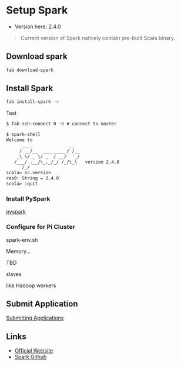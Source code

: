 # Setup Spark

* Version here: 2.4.0

> Current version of Spark natively contain pre-built Scala binary.

## Download spark

```sh
fab download-spark
```

## Install Spark

```sh
fab install-spark -v
```

Test

```txt
$ fab ssh-connect 0 -h # connect to master

$ spark-shell
Welcome to
      ____              __
     / __/__  ___ _____/ /__
    _\ \/ _ \/ _ `/ __/  '_/
   /___/ .__/\_,_/_/ /_/\_\   version 2.4.0
      /_/
scala> sc.version
res0: String = 2.4.0
scala> :quit
```

### Install PySpark

[pyspark](https://pypi.org/project/pyspark/)

### Configure for Pi Cluster

spark-env.sh

Memory...

TBD

slaves

like Hadoop workers

## Submit Application

[Submitting Applications](https://spark.apache.org/docs/latest/submitting-applications.html)

## Links

* [Official Website](https://spark.apache.org/)
* [Spark Github](https://github.com/apache/spark)

